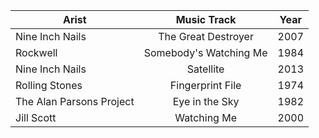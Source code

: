 | Arist| Music Track | Year
| ----- | :---: | ---
| Nine Inch Nails | The Great Destroyer | 2007
| Rockwell | Somebody's Watching Me | 1984 
| Nine Inch Nails | Satellite | 2013
| Rolling Stones | Fingerprint File | 1974
| The Alan Parsons Project | Eye in the Sky | 1982
| Jill Scott | Watching Me | 2000
